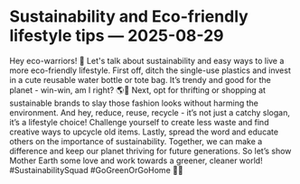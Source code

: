 # Sustainability and Eco-friendly lifestyle tips — 2025-08-29

Hey eco-warriors! 🌿 Let's talk about sustainability and easy ways to live a more eco-friendly lifestyle. First off, ditch the single-use plastics and invest in a cute reusable water bottle or tote bag. It’s trendy and good for the planet - win-win, am I right? 🌎💚 Next, opt for thrifting or shopping at sustainable brands to slay those fashion looks without harming the environment. And hey, reduce, reuse, recycle - it’s not just a catchy slogan, it’s a lifestyle choice! Challenge yourself to create less waste and find creative ways to upcycle old items. Lastly, spread the word and educate others on the importance of sustainability. Together, we can make a difference and keep our planet thriving for future generations. So let’s show Mother Earth some love and work towards a greener, cleaner world! #SustainabilitySquad #GoGreenOrGoHome 🌿✨